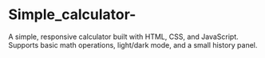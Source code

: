 # Simple_calculator-
 A simple, responsive calculator built with HTML, CSS, and JavaScript. Supports basic math operations, light/dark mode, and a small history panel. 

